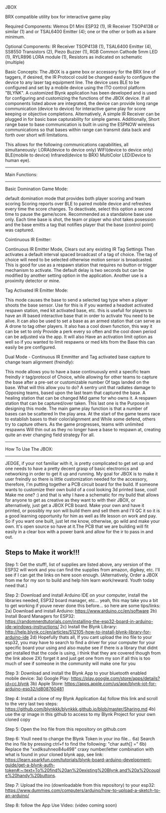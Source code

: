 JBOX

BRX compatible utility box for interactive game play

Required Components: 
Wemos D1 Mini ESP32 (1), IR Receiver TSOP4138 or similar (1) and or 
TSAL6400 Emitter (4); one or the other or both as a bare minimum.

Optional Components: 
IR Receiver TSOP4138 (1), TSAL6400 Emitter (4), 
SS8550 Transistors (2), Piezo Buzzer (1), RGB Common Cathode 5mm LED (1), 
RYLR896 LORA module (1), Resistors as indicated on schematic (multiple)

Basic Concepts: 
The JBOX is a game box or accessory for the BRX line of taggers, if desired, 
the IR Protocol could be changed easily to configure the device to any laser 
tag equipment line. The device uses BLE to be configured and set by a mobile 
device using the ITO control platform "BLYNK". A customized Blynk application 
has been developed and is used for configuring and customizing the functions 
of the JBOX device. If all components listed above are integrated, the device 
can provide long range communication (device to device) for interactive game 
play for score keeping or objective completions. Alternatively, A simple IR 
Receiver can be plugged in for basic base capturability for simple games. 
Additionally, Short range base to base communication is built in using the 
ESPNOW wireless communications so that bases within range can transmit data 
back and forth over short wifi limitations. 

This allows for the following communications capabilities, all simultaneously: 
  LORA(device to device only)
  WIFI(device to device only)
  BLE(mobile to device)
  Infrared(device to BRX)
  MultiColor LED(Device to human eye).

*******************************************************************************
Main Functions: 
*******************************************************************************

Basic Domination Game Mode: 

default domination mode that provides both player scoring and team scoring
Scoring reports over BLE to paired mobile device and refreshes every time
the score changes. To deactivate, select this option a second time to pause
the game/score. Recommended as a standalone base use only. Each time base is
shot, the team or player who shot takes posession and the base emitts a tag
that notifies player that the base (control point) was captured.


Cointinuous IR Emitter: 

Continuous IR Emitter Mode, Clears out any existing IR Tag Settings
Then activates a default interval spaced broadcast of a tag of choice.
The tag of choice will need to be selected otherwise motion sensor is broadcasted.
This is good for use as a respawn station that requires no button or trigger
mechanism to activate. The default delay is two seconds but can be modified
by another setting option in the application. Another use is a proximity detector or mine.


Tag Activated IR Emitter Mode:

This mode causes the base to send a selected tag type when a player shoots the base sensor. 
Use for this is if you wanted a headset activated respawn station, med kit activated base, etc. 
this is usefull for players to have an iR based interactive base that in order to activate
You need to be alive. It can also be used to set a base as an armed station that can serve as
A drone to tag other players. It also has a cool down function, this way it can be set to only 
Provide a perk every so often and the cool down period can be adjusted via the app. It will also
Have an activation limit option as well so if you wanted to limit respawns or med kits from the 
Base this can easily be pre configured.

Dual Mode - Continuous IR Emmitter and Tag activated base capture to change team alignment (freindly):

This mode allows you to have a base continuously emit a specific team freindly ir tag/protocol of
Choice, while allowing for other teams to capture the base after a pre-set or customizable number 
Of tags landed on the base. What will this allow you to do? A sentry unit that radiates damage  to 
Opposing teams, based upon the last team that captured the base. A healing station that can be changed
Mid game for who owns it. A respawn station that can be captured/over taken. This last one is the
Purpose in designing this mode. The main game play function is that a number of bases can be scattered
In the play area. At the start of the game teams race to establish bases to their color/alignment and
While some defend, others try to capture others. As the game progresses, teams with unlimited respawns 
Will thin out as they no longer have a base to respawn at, creating quite an ever changing field strategy
For all.

*******************************************************************************
How To Use The JBOX: 
*******************************************************************************
JEDGE, if your not familiar with it, is pretty complicated to get set up and one
needs to have a pretty decent grasp of basic electronics and networking in order
to get it up and running. My goal for JBOX is to make it user freindly so there
is little customization needed for the accessory, therefore, I'm putting together
a PCB circuit board for the build. If someone wants to customize their own build
of a cool looking 3d printed base, cool! Make me one? :) and that is why I have
a schematic for my build that allows for anyone to get as creative as they want
to with their JBOX, or alternatively, just get a JBOX PCB board. Make your own
and have it printed, or possibly my son will build them and sell them and I'll
QC it so it is a good learning opportunity for him as well as life lesson on work
and pay. So if you want one built, just let me know, otherwise, go wild and make
your own. It's open source so have at it.The PCB that we are building will fit
easily in a clear box with a power bank and allow for the ir to pass in and out.

Steps to Make it work!!!
-------------------------
Step 1: Get the stuff!, list of supplies are listed above, any version of the ESP32
will work and you can find the supplies from amazon, digikey, etc. I'll see if I
can get the links on here soon enough. (Alternatively, Order a JBOX from me for my
son to build and help him learn work/reward. Youth today need that.)

Step 2: Download and install Arduino IDE on your computer, install the libraries
needed, ESP32 board manager, etc... yeah, this may take you a bit to get working
if youve never done this before... so here are some tips/links:
2a) Download and install Arduino: https://www.arduino.cc/en/software
2b) Install Board Managers for ESP32: https://randomnerdtutorials.com/installing-the-esp32-board-in-arduino-ide-windows-instructions/
2c) Install the Blynk Library: http://help.blynk.cc/en/articles/512105-how-to-install-blynk-library-for-arduino-ide
2d) Hopefully thats all, If you cant upload the ino file to your esp32, you may have to search to find a driver for your computer
for your specific board your using and also maybe see if there is a library that didnt get installed that the code is using, i
think that they are covered though from the link above
2X) forget it and just get one from my son if all this is too much of see if someone in the community will make one for you


Step 3: Download and install the Blynk App to your bluetooth enabled mobile device: 
3a) Google Play: https://play.google.com/store/apps/details?id=cc.blynk
3b) Apple Store: https://apps.apple.com/us/app/blynk-iot-for-arduino-esp32/id808760481

Step 4: Install a clone of my Blynk Application
4a) follow this link and scroll to the very last two steps: https://github.com/blynkkk/blynkkk.github.io/blob/master/Sharing.md
4b) use the qr image in this github to access to my Blynk Project for your own cloned copy

Step 5: Open the Ino file from this repository on github.com

Step 6: Youll need to change the Blynk Token in your ino file... 
6a) Search the ino file by pressing ctrl+f to find the following: "char auth[] ="
6b) Replace the "xxdlksuhneo84u498" craxy number/letter combination with what is found in your cloned blynk app, see link:
https://learn.sparkfun.com/tutorials/blynk-board-arduino-development-guide/get-a-blynk-auth-token#:~:text=To%20find%20an%20existing%20Blynk,and%20a%20couple%20handy%20buttons.

Step 7: Upload the ino (downloadable from this repository) to your esp32: https://www.dummies.com/computers/arduino/how-to-upload-a-sketch-to-an-arduino/

Step 8: follow the App Use Video: (video coming soon)

